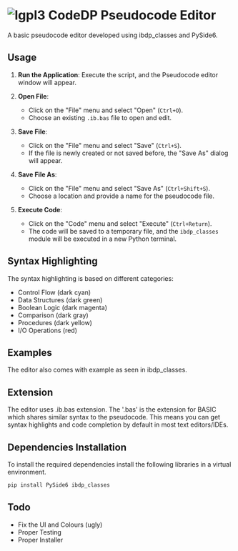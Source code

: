 # ![lgpl3](https://upload.wikimedia.org/wikipedia/commons/thumb/3/3b/LGPLv3_Logo.svg/150px-LGPLv3_Logo.svg.png) CodeDP Pseudocode Editor 

A basic pseudocode editor developed using ibdp_classes and PySide6.

## Usage

1. **Run the Application**:
   Execute the script, and the Pseudocode editor window will appear.

2. **Open File**:
   - Click on the "File" menu and select "Open" (`Ctrl+O`).
   - Choose an existing `.ib.bas` file to open and edit.

3. **Save File**:
   - Click on the "File" menu and select "Save" (`Ctrl+S`).
   - If the file is newly created or not saved before, the "Save As" dialog will appear.

4. **Save File As**:
   - Click on the "File" menu and select "Save As" (`Ctrl+Shift+S`).
   - Choose a location and provide a name for the pseudocode file.

5. **Execute Code**:
   - Click on the "Code" menu and select "Execute" (`Ctrl+Return`).
   - The code will be saved to a temporary file, and the `ibdp_classes` module will be executed in a new Python terminal.

## Syntax Highlighting

The syntax highlighting is based on different categories:

- Control Flow (dark cyan)
- Data Structures (dark green)
- Boolean Logic (dark magenta)
- Comparison (dark gray)
- Procedures (dark yellow)
- I/O Operations (red)

## Examples

The editor also comes with example as seen in ibdp_classes.

## Extension

The editor uses .ib.bas extension. The '.bas' is the extension for BASIC which shares similar syntax to the pseudocode. This means you can get syntax highlights and code completion by default in most text editors/IDEs.

## Dependencies Installation

To install the required dependencies install the following libraries in a virtual environment.

```bash
pip install PySide6 ibdp_classes
```

## Todo

- Fix the UI and Colours (ugly)
- Proper Testing
- Proper Installer
